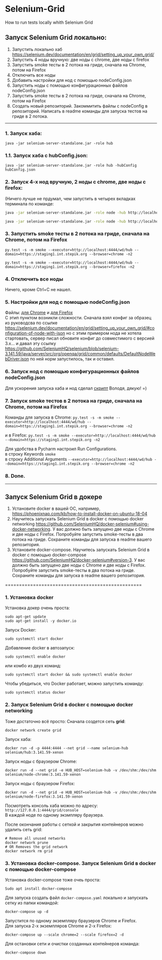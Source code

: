 # Selenium-Grid
How to run tests locally whith Selenium Grid

## Запуск Selenium Grid локально:
1. Запустить локально хаб https://selenium.dev/documentation/en/grid/setting_up_your_own_grid/
2. Запустить 4 ноды вручную: две ноды с chrome, две ноды c firefox
3. Запустить smoke тесты в 2 потока на гриде, сначала на Chrome, потом на Firefox
4. Отключить все ноды
5. Добавить настройки для нод с помощью nodeConfig.json
6. Запустить ноды с помощью конфигурационных файлов nodeConfig.json
7. Запустить smoke тесты в 2 потока на гриде, сначала на Chrome, потом на Firefox
8. Создать новый репозиторий. Закоммитить файлы с nodeConfig в репозиторий. Написать в readme команды для запуска тестов на гриде в 2 потока.


------------------------

### 1. Запуск хаба:

`java -jar selenium-server-standalone.jar -role hub`

### 1.1. Запуск хаба с hubConfig.json:

`java -jar selenium-server-standalone.jar -role hub -hubConfig hubConfig.json`

### 2. Запуск 4-х нод вручную, 2 ноды с chrome, две ноды c firefox:
(Ничего лучше не прдумал, чем запустить в четырех вкладках терминала по команде:
```bash
java -jar selenium-server-standalone.jar -role node -hub http://localhost:4444 -browser browserName=chrome

java -jar selenium-server-standalone.jar -role node -hub http://localhost:4444 -browser browserName=firefox

```

### 3. Запустить smoke тесты в 2 потока на гриде, сначала на Chrome, потом на Firefox
```
py.test -s -m smoke --executor=http://localhost:4444/wd/hub --domain=https://staging1.int.stepik.org --browser=chrome -n2

py.test -s -m smoke --executor=http://localhost:4444/wd/hub --domain=https://staging1.int.stepik.org --browser=firefox -n2
```

### 4. Отключить все ноды
Ничего, кроме Ctrl+C не нашел.

### 5. Настройки для нод с помощью nodeConfig.json
Файлы: [для Chrome](cromeNodeConfig.json) и [для Firefox](firefoxNodeConfig.json)  
С этип пунктом возникли сложности. Сначала взял конфиг за образец из руководсва по ссылке https://selenium.dev/documentation/en/grid/setting_up_your_own_grid/#configuration-of-node-with-json
но с этим примером нода не хотела стартовать, сервер писал обновите конфиг до совместимого с версией 3.х... и давал эту ссылку https://github.com/SeleniumHQ/selenium/blob/selenium-3.141.59/java/server/src/org/openqa/grid/common/defaults/DefaultNodeWebDriver.json
по ней норм запустилось, так и оставил.

### 6. Запуск нод с помощью конфигурационных файлов nodeConfig.json
Для ускорения запуска хаба и нод сделал [скрипт](startSG.sh) Володя, дякую! =)

### 7. Запуск smoke тестов в 2 потока на гриде, сначала на Chrome, потом на Firefox
Команды для запуска в Chrome:
`py.test -s -m smoke --executor=http://localhost:4444/wd/hub --domain=https://staging1.int.stepik.org --browser=chrome -n2`

и в Firefox:
`py.test -s -m smoke --executor=http://localhost:4444/wd/hub --domain=https://staging1.int.stepik.org -n2`

Для удобства в Pycharm настроил Run Configurations.  
в строку Keywords `smoke`  
в строку Additional Arguments `--executor=http://localhost:4444/wd/hub --domain=https://staging1.int.stepik.org --browser=chrome -n2`

### 8. Done.

------------------------------------------------

## Запуск Selenium Grid в докере
1. Установите docker в вашей ОС, например, https://phoenixnap.com/kb/how-to-install-docker-on-ubuntu-18-04
2. Научитесь запускать Selenium Grid в docker с помощью docker networking https://github.com/SeleniumHQ/docker-selenium#using-docker-networking. У вас должно быть запущено две ноды с Chrome и две ноды с Firefox. Попробуйте запустить smoke-тесты в два потока на гриде. Сохраните команды для запуска в readme вашего репозитория.
3. Установите docker-compose. Научитесь запускать Selenium Grid в docker с помощью docker-compose https://github.com/SeleniumHQ/docker-selenium#version-3. У вас должно быть запущено две ноды с Chrome и две ноды с Firefox. Попробуйте запустить smoke-тесты в два потока на гриде. Сохраните команды для запуска в readme вашего репозитория.

=================================================

### 1. Установка docker
Установка докер очень проста:  
```
sudo apt-get update
sudo apt-get install -y docker.io
```

Запуск Docker:
```
sudo systemctl start docker
```
Добавление docker в автозапуск:
```
sudo systemctl enable docker
```
или комбо из двух команд:
```
sudo systemctl start docker && sudo systemctl enable docker
```

Чтобы убедиться, что Docker работает, можно запустить команду:
```
sudo systemctl status docker
```

### 2. Запуск Selenium Grid в docker с помощью docker networking
Тоже достаточно всё просто:
Сначала создется сеть **grid**:  
```
docker network create grid
```
Запуск хаба:
```
docker run -d -p 4444:4444 --net grid --name selenium-hub selenium/hub:3.141.59-xenon
```
Запуск ноды с браузером Chrome:
```
docker run -d --net grid -e HUB_HOST=selenium-hub -v /dev/shm:/dev/shm selenium/node-chrome:3.141.59-xenon
```
Запуск ноды с браузером Firefox:
```
docker run -d --net grid -e HUB_HOST=selenium-hub -v /dev/shm:/dev/shm selenium/node-firefox:3.141.59-xenon
```
Посмотреть консоль хаба можно по адресу: `http://127.0.0.1:4444/grid/console`  
В каждой ноде по одному экзмпляру браузера.

После окончания работы с сеткой и закрытия контейнеров можно удалить сеть grid:
```
# Remove all unused networks
docker network prune
# OR Removes the grid network
docker network rm grid
```

### 3. Установка docker-compose. Запуск Selenium Grid в docker с помощью docker-compose
Установка docker-compose тоже очеь проста:
```
Sudo apt install docker-compose
```
Для запуска создать файл `docker-compose.yaml` локально и запускать сетку из папки командой:
```
docker-compose up -d
```
Запустится по одному экземпляру браузеров Chrome и Firefox.  
Для запуска 2-х экземпляров Chrome и 2-х Firefox:
```
docker-compose up --scale chrome=2 --scale firefox=2 -d
```
Для остановки сети и очистки созданных контейнеров команда:
```
docker-compose down
```
